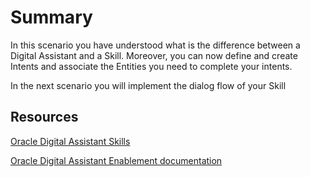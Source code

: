 # Summary

In this scenario you have understood what is the difference between a Digital Assistant and a Skill. Moreover, you can now define and create Intents and associate the Entities you need to complete your intents.

In the next scenario you will implement the dialog flow of your Skill

## Resources

[Oracle Digital Assistant Skills](https://docs.cloud.oracle.com/en-us/iaas/digital-assistant/doc/skills-ada.html)

[Oracle Digital Assistant Enablement documentation](http://bit.ly/ODAEnablement)
